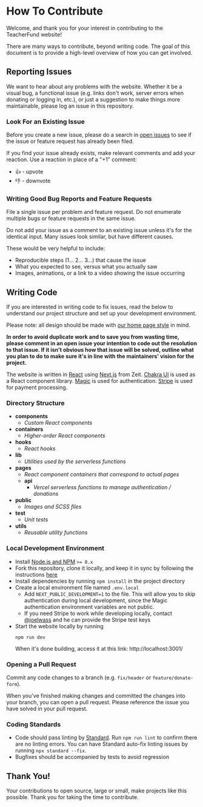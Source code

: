# How To Contribute

Welcome, and thank you for your interest in contributing to the TeacherFund website!

There are many ways to contribute, beyond writing code. The goal of this document is to provide a high-level overview of how you can get involved.

## Reporting Issues
We want to hear about any problems with the website. Whether it be a visual bug, a functional issue (e.g. links don't work, server errors when donating or logging in, etc.), or just a suggestion to make things more maintainable, please log an issue in this repository.

### Look For an Existing Issue
Before you create a new issue, please do a search in [open issues](https://github.com/teacherfund/TeacherFund_next/issues) to see if the issue or feature request has already been filed.

If you find your issue already exists, make relevant comments and add your reaction. Use a reaction in place of a "+1" comment:

- 👍 - upvote
- 👎 - downvote

### Writing Good Bug Reports and Feature Requests
File a single issue per problem and feature request. Do not enumerate multiple bugs or feature requests in the same issue.

Do not add your issue as a comment to an existing issue unless it's for the identical input. Many issues look similar, but have different causes.

These would be very helpful to include:
- Reproducible steps (1... 2... 3...) that cause the issue
- What you expected to see, versus what you actually saw
- Images, animations, or a link to a video showing the issue occurring

## Writing Code
If you are interested in writing code to fix issues, read the below to understand our project structure and set up your development environment.

Please note: all design should be made with [our home page style](https://github.com/teacherfund/TeacherFund_next/blob/master/HomePageDesign.pdf) in mind.

**In order to avoid duplicate work and to save you from wasting time, please comment in an open issue your intention to code out the resolution to that issue. If it isn't obvious how that issue will be solved, outline what you plan to do to make sure it's in line with the maintainers' vision for the project.**

The website is written in [React](https://github.com/facebook/react/) using [Next.js](https://github.com/zeit/next.js) from Zeit. [Chakra UI](https://chakra-ui.com/) is used as a React component library. [Magic](https://magic.link) is used for authentication. [Stripe](https://stripe.com) is used for payment processing.

### Directory Structure
- **components**
  - _Custom React components_
- **containers**
  - _Higher-order React components_
- **hooks**
  - _React hooks_
- **lib**
  - _Utilities used by the serverless functions_
- **pages**
  - _React component containers that correspond to actual pages_
  - **api**
    - _Vercel serverless functions to manage authentication / donations_
- **public**
  - _Images and SCSS files_
- **test**
  - _Unit tests_
- **utils**
  - _Reusable utility functions_

### Local Development Environment
- Install [Node.js and NPM](https://nodejs.org) `>= 8.x`
- Fork this repository, clone it locally, and keep it in sync by following the instructions [here](https://help.github.com/articles/fork-a-repo/)
- Install dependencies by running `npm install` in the project directory
- Create a local environment file named `.env.local`
  - Add `NEXT_PUBLIC_DEVELOPMENT=1` to the file. This will allow you to skip authentication during local development, since the Magic authentication environment variables are not public.
  - If you need Stripe to work while developing locally, contact [@joelwass](https://github.com/joelwass/) and he can provide the Stripe test keys
- Start the website locally by running
  ```shell
  npm run dev
  ```
  When it's done building, access it at this link: http://localhost:3001/

### Opening a Pull Request
Commit any code changes to a branch (e.g. `fix/header` or `feature/donate-form`).

When you've finished making changes and committed the changes into your branch, you can open a pull request. Please reference the issue you have solved in your pull request.

### Coding Standards
- Code should pass linting by [Standard](https://standardjs.com/). Run `npm run lint` to confirm there are no linting errors. You can have Standard auto-fix linting issues by running `npx standard --fix`.
- Bugfixes should be accompanied by tests to avoid regression

## Thank You!
Your contributions to open source, large or small, make projects like this possible. Thank you for taking the time to contribute.
